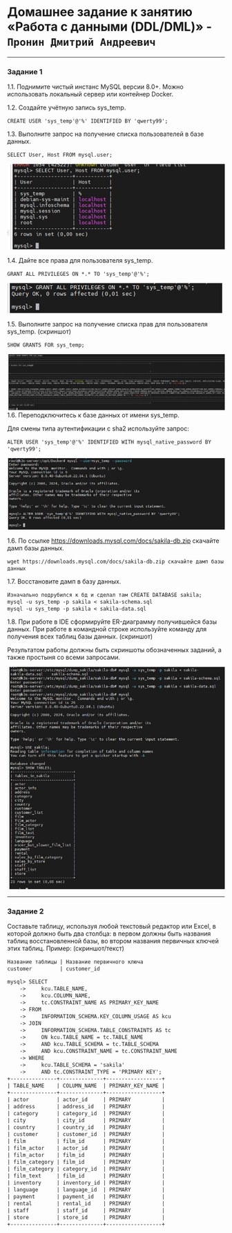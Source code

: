 # Домашнее задание к занятию «Работа с данными (DDL/DML)» - `Пронин Дмитрий Андреевич`

---

### Задание 1
1.1. Поднимите чистый инстанс MySQL версии 8.0+. Можно использовать локальный сервер или контейнер Docker.

1.2. Создайте учётную запись sys_temp.
```
CREATE USER 'sys_temp'@'%' IDENTIFIED BY 'qwerty99';
```

1.3. Выполните запрос на получение списка пользователей в базе данных. 
```
SELECT User, Host FROM mysql.user;
```
![скрин](https://github.com/dmitriypronin48/fork-cicd/blob/main/img/z1-1.jpg)

1.4. Дайте все права для пользователя sys_temp.
```
GRANT ALL PRIVILEGES ON *.* TO 'sys_temp'@'%';
```
![скрин](https://github.com/dmitriypronin48/fork-cicd/blob/main/img/z1-2.jpg)

1.5. Выполните запрос на получение списка прав для пользователя sys_temp. (скриншот)
```
SHOW GRANTS FOR sys_temp;
```
![скрин](https://github.com/dmitriypronin48/fork-cicd/blob/main/img/z1-3.jpg)
1.6. Переподключитесь к базе данных от имени sys_temp.

Для смены типа аутентификации с sha2 используйте запрос:
```
ALTER USER 'sys_temp'@'%' IDENTIFIED WITH mysql_native_password BY 'qwerty99';
```

![скрин](https://github.com/dmitriypronin48/fork-cicd/blob/main/img/z1-6.jpg)

1.6. По ссылке https://downloads.mysql.com/docs/sakila-db.zip скачайте дамп базы данных.
```
wget https://downloads.mysql.com/docs/sakila-db.zip скачайте дамп базы данных

```

1.7. Восстановите дамп в базу данных.
```
Изначально подрубился к бд и сделал там CREATE DATABASE sakila;
mysql -u sys_temp -p sakila < sakila-schema.sql
mysql -u sys_temp -p sakila < sakila-data.sql
```
1.8. При работе в IDE сформируйте ER-диаграмму получившейся базы данных. При работе в командной строке используйте команду для получения всех таблиц базы данных. (скриншот)

Результатом работы должны быть скриншоты обозначенных заданий, а также простыня со всеми запросами.

![скрин](https://github.com/dmitriypronin48/fork-cicd/blob/main/img/z1-7.jpg)

---

### Задание 2
Составьте таблицу, используя любой текстовый редактор или Excel, в которой должно быть два столбца: в первом должны быть названия таблиц восстановленной базы, во втором названия первичных ключей этих таблиц. Пример: (скриншот/текст)

```
Название таблицы | Название первичного ключа
customer         | customer_id
```

```
mysql> SELECT
    ->     kcu.TABLE_NAME,
    ->     kcu.COLUMN_NAME,
    ->     tc.CONSTRAINT_NAME AS PRIMARY_KEY_NAME
    -> FROM
    ->     INFORMATION_SCHEMA.KEY_COLUMN_USAGE AS kcu
    -> JOIN
    ->     INFORMATION_SCHEMA.TABLE_CONSTRAINTS AS tc
    ->     ON kcu.TABLE_NAME = tc.TABLE_NAME
    ->     AND kcu.TABLE_SCHEMA = tc.TABLE_SCHEMA
    ->     AND kcu.CONSTRAINT_NAME = tc.CONSTRAINT_NAME
    -> WHERE
    ->     kcu.TABLE_SCHEMA = 'sakila'
    ->     AND tc.CONSTRAINT_TYPE = 'PRIMARY KEY';
+---------------+--------------+------------------+
| TABLE_NAME    | COLUMN_NAME  | PRIMARY_KEY_NAME |
+---------------+--------------+------------------+
| actor         | actor_id     | PRIMARY          |
| address       | address_id   | PRIMARY          |
| category      | category_id  | PRIMARY          |
| city          | city_id      | PRIMARY          |
| country       | country_id   | PRIMARY          |
| customer      | customer_id  | PRIMARY          |
| film          | film_id      | PRIMARY          |
| film_actor    | actor_id     | PRIMARY          |
| film_actor    | film_id      | PRIMARY          |
| film_category | film_id      | PRIMARY          |
| film_category | category_id  | PRIMARY          |
| film_text     | film_id      | PRIMARY          |
| inventory     | inventory_id | PRIMARY          |
| language      | language_id  | PRIMARY          |
| payment       | payment_id   | PRIMARY          |
| rental        | rental_id    | PRIMARY          |
| staff         | staff_id     | PRIMARY          |
| store         | store_id     | PRIMARY          |
+---------------+--------------+------------------+
```




